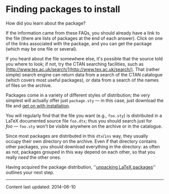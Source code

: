 # Finding packages to install




How did you learn about the package?


If the information came from these FAQs, you should already
have a link to the file (there are lists of packages at the end of
each answer).
  Click on one of the links associated with the package, and you can
  get the package (which may be one file or several).


If you heard about the file somewhere else, it's possible that the
source told you where to look; if not, try the CTAN searching
facilities, such as [http://www.tex.ac.uk/search/](http://www.tex.ac.uk/search/).  That (rather
simple) search engine can return data from a search of the CTAN
catalogue (which covers most useful packages), or data from a search
of the names of files on the archive.


Packages come in a variety of different styles of distribution; the
very simplest will actually offer just `package.sty`&nbsp;&mdash; in this
case, just download the file and 
[get on with installation](FAQ-inst-wlcf.md).


You will regularly find that the file you want (e.g., `foo.sty`)
is distributed in a LaTeX documented source file `foo.dtx`;
thus you should search just for _foo_&nbsp;&mdash; `foo.sty` won't be
visible anywhere on the archive or in the catalogue.


Since most packages are distributed in this
`dtx`/`ins` way, they usually occupy their own
directory on the archive.  Even if that directory contains other
packages, you should download everything in the directory: as often as
not, packages grouped in this way depend on each other, so that you
really _need_ the other ones.


Having acquired the package distribution, 
''[unpacking LaTeX packages](FAQ-install-unpack.md)'' outlines
your next step.



----
Content last updated: 2014-06-10
